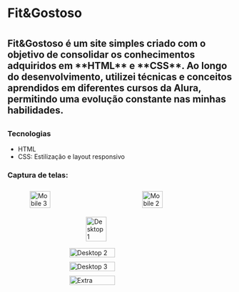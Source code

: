 <h1>Fit&Gostoso<h1>

 <h2>Fit&Gostoso é um site simples criado com o objetivo de consolidar os conhecimentos adquiridos em **HTML** e **CSS**. 
 Ao longo do desenvolvimento, utilizei técnicas e conceitos aprendidos em diferentes cursos da Alura, 
 permitindo uma evolução constante nas minhas habilidades.<h2>

 ### Tecnologias 
 + HTML
 + CSS: Estilização e layout responsivo

### Captura de telas: 

<div style="display: flex; flex-wrap: wrap; justify-content: space-around;">
  <img src="https://github.com/user-attachments/assets/12b6696b-2798-482b-a48b-f87d32573bbc" alt="Mobile 3" style="width: 30%; max-width: 200px; margin: 10px;">
  <img src="https://github.com/user-attachments/assets/e57f4698-c2f0-4422-a5d0-f0e40e562275" alt="Mobile 2" style="width: 30%; max-width: 200px; margin: 10px;">
  <img src="https://github.com/user-attachments/assets/78acb7c5-3439-454f-89fa-ef3582ec0dee" alt="Desktop 1" style="width: 30%; max-width: 300px; margin: 10px;">
</div>
<div style="display: flex; flex-direction: column; align-items: center;">
  <img src="https://github.com/user-attachments/assets/da0fea29-2028-49b6-9bbe-a46cb2e9a053" alt="Desktop 2" style="width: 45%; max-width: 300px; margin: 5px;">
  <img src="https://github.com/user-attachments/assets/bf683f2f-163f-4d09-b854-351b843e7153" alt="Desktop 3" style="width: 45%; max-width: 300px; margin: 5px;">
  <img src="https://github.com/user-attachments/assets/671b27dd-af54-4cd2-85b4-237ae78fa4f5" alt="Extra" style="width: 45%; max-width: 300px; margin: 5px;">
</div>



